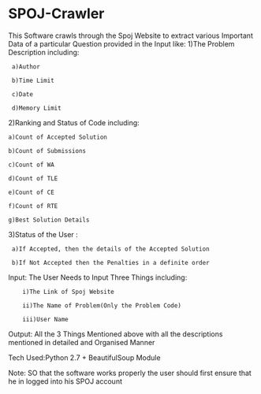 # SPOJ-Crawler
This Software crawls through the Spoj Website to extract various Important Data of a particular Question provided in the Input like:
1)The Problem Description including:

     a)Author
     
     b)Time Limit
     
     c)Date
     
     d)Memory Limit
     
     
2)Ranking and Status of Code including:

    a)Count of Accepted Solution
   
    b)Count of Submissions
   
    c)Count of WA
   
    d)Count of TLE
   
    e)Count of CE
   
    f)Count of RTE
   
    g)Best Solution Details
   
   
 3)Status of the User :
 
     a)If Accepted, then the details of the Accepted Solution
    
     b)If Not Accepted then the Penalties in a definite order
    
    
Input: The User Needs to Input Three Things including:

        i)The Link of Spoj Website
        
        ii)The Name of Problem(Only the Problem Code)
        
        iii)User Name
        
        
Output: All the 3 Things Mentioned above with all the descriptions mentioned in detailed and Organised Manner


Tech Used:Python 2.7 + BeautifulSoup Module
  
 Note: SO that the software works properly the user should first ensure that he in logged into his SPOJ account 
